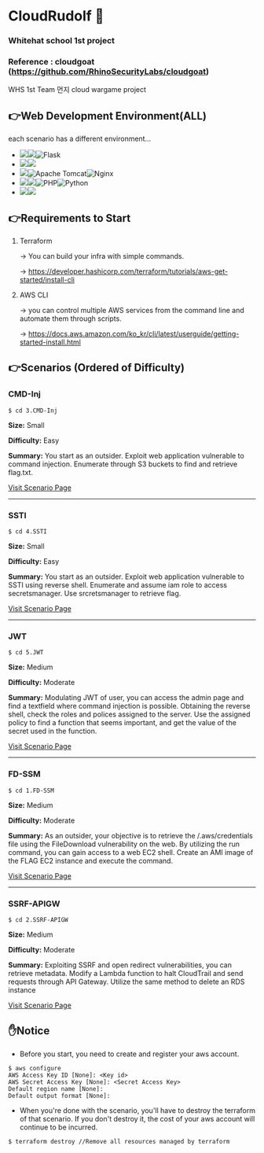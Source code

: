 # CloudRudolf 🦌


### Whitehat school 1st project 
### Reference : cloudgoat (https://github.com/RhinoSecurityLabs/cloudgoat)


WHS 1st Team 먼지 cloud wargame project 

## 👉Web Development Environment(ALL)

each scenario has a different environment...
- <img src="https://img.shields.io/badge/Framework-%23121011?style=for-the-badge"><img src="https://img.shields.io/badge/springboot-6DB33F?style=for-the-badge&logo=springboot&logoColor=white">![Flask](https://img.shields.io/badge/flask-%23000.svg?style=for-the-badge&logo=flask&logoColor=white)
- <img src="https://img.shields.io/badge/Build-%23121011?style=for-the-badge"><img src="https://img.shields.io/badge/Gradle-02303A?style=for-the-badge&logo=Gradle&logoColor=white">
- <img src="https://img.shields.io/badge/Server-%23121011?style=for-the-badge">![Apache Tomcat](https://img.shields.io/badge/apache%20tomcat-%23F8DC75.svg?style=for-the-badge&logo=apache-tomcat&logoColor=black)![Nginx](https://img.shields.io/badge/nginx-%23009639.svg?style=for-the-badge&logo=nginx&logoColor=white)
- <img src="https://img.shields.io/badge/Language-%23121011?style=for-the-badge"><img src="https://img.shields.io/badge/java-%23ED8B00?style=for-the-badge&logo=openjdk&logoColor=white">![PHP](https://img.shields.io/badge/php-%23777BB4.svg?style=for-the-badge&logo=php&logoColor=white)![Python](https://img.shields.io/badge/python-3670A0?style=for-the-badge&logo=python&logoColor=ffdd54)
- <img src="https://img.shields.io/badge/Project Encoding-%23121011?style=for-the-badge"><img src="https://img.shields.io/badge/UTF 8-EA2328?style=for-the-badge">


## 👉Requirements to Start

1. Terraform
   
   -> You can build your infra with simple commands.
   
   -> https://developer.hashicorp.com/terraform/tutorials/aws-get-started/install-cli
   
2. AWS CLI
   
   -> you can control multiple AWS services from the command line and automate them through scripts.
   
   -> https://docs.aws.amazon.com/ko_kr/cli/latest/userguide/getting-started-install.html


## 👉Scenarios (Ordered of Difficulty)
### CMD-Inj
`$ cd 3.CMD-Inj`

**Size:** Small

**Difficulty:** Easy

**Summary:** You start as an outsider. Exploit web application vulnerable to command injection. Enumerate through S3 buckets to find and retrieve flag.txt.

[Visit Scenario Page](https://github.com/xorverbin/CloudRudolf/tree/main/3.CMD-Inj)

---

### SSTI
`$ cd 4.SSTI`

**Size:** Small

**Difficulty:** Easy

**Summary:** You start as an outsider. Exploit web application vulnerable to SSTI using reverse shell. Enumerate and assume iam role to access secretsmanager. Use srcretsmanager to retrieve flag.

[Visit Scenario Page](https://github.com/xorverbin/CloudRudolf/tree/main/4.SSTI)

---

### JWT
`$ cd 5.JWT`

**Size:** Medium

**Difficulty:** Moderate

**Summary:** Modulating JWT of user, you can access the admin page and find a textfield where command injection is possible. Obtaining the reverse shell, check the roles and polices assigned to the server. Use the assigned policy to find a function that seems important, and get the value of the secret used in the function.

[Visit Scenario Page](https://github.com/xorverbin/CloudRudolf/tree/main/5.JWT)

---

### FD-SSM
`$ cd 1.FD-SSM`

**Size:** Medium

**Difficulty:** Moderate

**Summary:** As an outsider, your objective is to retrieve the /.aws/credentials file using the FileDownload vulnerability on the web. By utilizing the run command, you can gain access to a web EC2 shell. Create an AMI image of the FLAG EC2 instance and execute the command.

[Visit Scenario Page](https://github.com/xorverbin/CloudRudolf/tree/main/1.FD-SSM)

---

### SSRF-APIGW
`$ cd 2.SSRF-APIGW`

**Size:** Medium

**Difficulty:** Moderate

**Summary:** Exploiting SSRF and open redirect vulnerabilities, you can retrieve metadata. Modify a Lambda function to halt CloudTrail and send requests through API Gateway. Utilize the same method to delete an RDS instance

[Visit Scenario Page](https://github.com/xorverbin/CloudRudolf/tree/main/2.SSRF-APIGW)



## ✋Notice

- Before you start, you need to create and register your aws account.
```
$ aws configure 
AWS Access Key ID [None]: <Key id>
AWS Secret Access Key [None]: <Secret Access Key>
Default region name [None]: 
Default output format [None]:
```
- When you're done with the scenario, you'll have to destroy the terraform of that scenario. If you don't destroy it, the cost of your aws account will continue to be incurred.
```
$ terraform destroy //Remove all resources managed by terraform
```
